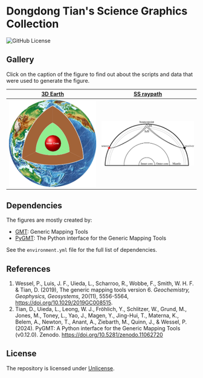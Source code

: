 # Dongdong Tian's Science Graphics Collection

![GitHub License](https://img.shields.io/github/license/seisman/seisman-gallery)

## Gallery

Click on the caption of the figure to find out about the scripts and data that were used to generate the figure.

| [3D Earth](./3DEarth/)| [SS raypath](./SS_raypath)|
|---|---|
| ![](./3DEarth/3DEarth.jpg) | ![](./SS_raypath/SS_raypath.png) |

## Dependencies

The figures are mostly created by:

- [GMT](https://www.generic-mapping-tools.org/): Generic Mapping Tools
- [PyGMT](https://www.pygmt.org/): The Python interface for the Generic Mapping Tools

See the `environment.yml` file for the full list of dependencies.

## References

1.  Wessel, P., Luis, J. F., Uieda, L., Scharroo, R., Wobbe, F., Smith, W. H. F. & Tian, D. (2019),
    The generic mapping tools version 6.
    *Geochemistry, Geophysics, Geosystems*,
    20(11), 5556-5564, https://doi.org/10.1029/2019GC008515.
2.  Tian, D., Uieda, L., Leong, W. J., Fröhlich, Y., Schlitzer, W., Grund, M., Jones, M.,
    Toney, L., Yao, J., Magen, Y., Jing-Hui, T., Materna, K., Belem, A., Newton, T.,
    Anant, A., Ziebarth, M., Quinn, J., & Wessel, P. (2024).
    PyGMT: A Python interface for the Generic Mapping Tools (v0.12.0).
    Zenodo. https://doi.org/10.5281/zenodo.11062720

## License

The repository is licensed under [Unlicense](LICENSE).
